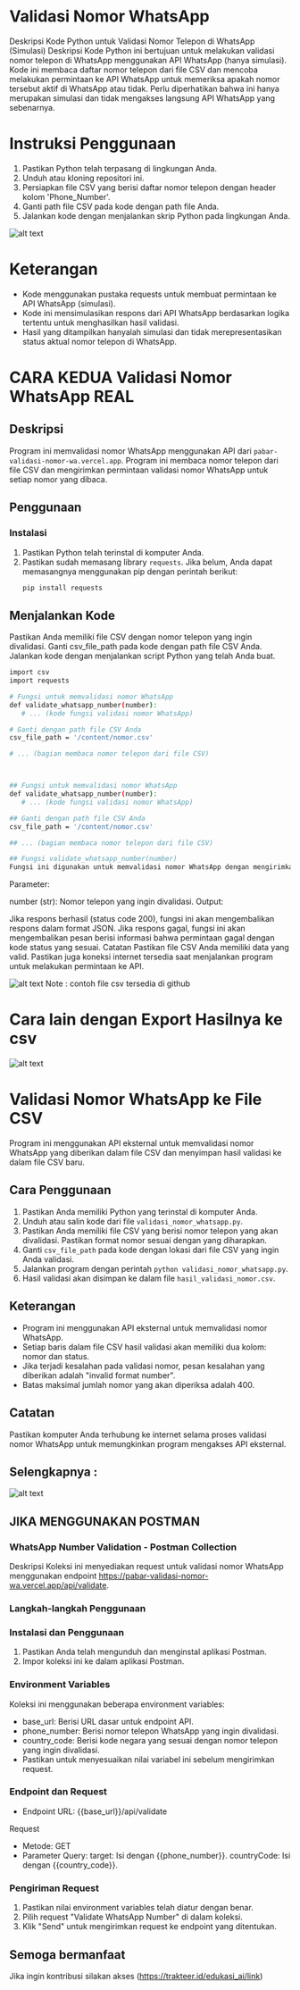 # Validasi Nomor WhatsApp
Deskripsi Kode Python untuk Validasi Nomor Telepon di WhatsApp (Simulasi)
Deskripsi
Kode Python ini bertujuan untuk melakukan validasi nomor telepon di WhatsApp menggunakan API WhatsApp (hanya simulasi). Kode ini membaca daftar nomor telepon dari file CSV dan mencoba melakukan permintaan ke API WhatsApp untuk memeriksa apakah nomor tersebut aktif di WhatsApp atau tidak. Perlu diperhatikan bahwa ini hanya merupakan simulasi dan tidak mengakses langsung API WhatsApp yang sebenarnya.

# Instruksi Penggunaan
1. Pastikan Python telah terpasang di lingkungan Anda.
2. Unduh atau kloning repositori ini.
3. Persiapkan file CSV yang berisi daftar nomor telepon dengan header kolom 'Phone_Number'.
5. Ganti path file CSV pada kode dengan path file Anda.
6. Jalankan kode dengan menjalankan skrip Python pada lingkungan Anda.

![alt text](https://github.com/noerbarry/validasi_nomor_wa/blob/main/Screen%20Shot%202023-11-25%20at%2002.09.39.png?raw=true)


# Keterangan
- Kode menggunakan pustaka requests untuk membuat permintaan ke API WhatsApp (simulasi).
- Kode ini mensimulasikan respons dari API WhatsApp berdasarkan logika tertentu untuk menghasilkan hasil validasi.
- Hasil yang ditampilkan hanyalah simulasi dan tidak merepresentasikan status aktual nomor telepon di WhatsApp.



# CARA KEDUA Validasi Nomor WhatsApp REAL

## Deskripsi
Program ini memvalidasi nomor WhatsApp menggunakan API dari `pabar-validasi-nomor-wa.vercel.app`. Program ini membaca nomor telepon dari file CSV dan mengirimkan permintaan validasi nomor WhatsApp untuk setiap nomor yang dibaca.

## Penggunaan

### Instalasi
1. Pastikan Python telah terinstal di komputer Anda.
2. Pastikan sudah memasang library `requests`. Jika belum, Anda dapat memasangnya menggunakan pip dengan perintah berikut:
   ```bash
   pip install requests

## Menjalankan Kode
Pastikan Anda memiliki file CSV dengan nomor telepon yang ingin divalidasi.
Ganti csv_file_path pada kode dengan path file CSV Anda.
Jalankan kode dengan menjalankan script Python yang telah Anda buat.
 ```bash
import csv
import requests

# Fungsi untuk memvalidasi nomor WhatsApp
def validate_whatsapp_number(number):
    # ... (kode fungsi validasi nomor WhatsApp)

# Ganti dengan path file CSV Anda
csv_file_path = '/content/nomor.csv'

# ... (bagian membaca nomor telepon dari file CSV)

 

## Fungsi untuk memvalidasi nomor WhatsApp
def validate_whatsapp_number(number):
    # ... (kode fungsi validasi nomor WhatsApp)

## Ganti dengan path file CSV Anda
csv_file_path = '/content/nomor.csv'

## ... (bagian membaca nomor telepon dari file CSV)

## Fungsi validate_whatsapp_number(number)
Fungsi ini digunakan untuk memvalidasi nomor WhatsApp dengan mengirimkan permintaan ke API yang disediakan.
```
Parameter:

number (str): Nomor telepon yang ingin divalidasi.
Output:

Jika respons berhasil (status code 200), fungsi ini akan mengembalikan respons dalam format JSON.
Jika respons gagal, fungsi ini akan mengembalikan pesan berisi informasi bahwa permintaan gagal dengan kode status yang sesuai.
Catatan
Pastikan file CSV Anda memiliki data yang valid. Pastikan juga koneksi internet tersedia saat menjalankan program untuk melakukan permintaan ke API.

![alt text](https://github.com/noerbarry/validasi_nomor_wa/blob/main/Screen%20Shot%202023-11-26%20at%2010.04.21.png?raw=true)
Note : contoh file csv tersedia di github


# Cara lain dengan Export Hasilnya ke csv
![alt text](https://github.com/noerbarry/validasi_nomor_wa/blob/main/Screen%20Shot%202023-12-01%20at%2016.49.44.png?raw=true)

# Validasi Nomor WhatsApp ke File CSV

Program ini menggunakan API eksternal untuk memvalidasi nomor WhatsApp yang diberikan dalam file CSV dan menyimpan hasil validasi ke dalam file CSV baru.

## Cara Penggunaan

1. Pastikan Anda memiliki Python yang terinstal di komputer Anda.
2. Unduh atau salin kode dari file `validasi_nomor_whatsapp.py`.
3. Pastikan Anda memiliki file CSV yang berisi nomor telepon yang akan divalidasi. Pastikan format nomor sesuai dengan yang diharapkan.
4. Ganti `csv_file_path` pada kode dengan lokasi dari file CSV yang ingin Anda validasi.
5. Jalankan program dengan perintah `python validasi_nomor_whatsapp.py`.
6. Hasil validasi akan disimpan ke dalam file `hasil_validasi_nomor.csv`.

## Keterangan

- Program ini menggunakan API eksternal untuk memvalidasi nomor WhatsApp.
- Setiap baris dalam file CSV hasil validasi akan memiliki dua kolom: nomor dan status.
- Jika terjadi kesalahan pada validasi nomor, pesan kesalahan yang diberikan adalah "invalid format number".
- Batas maksimal jumlah nomor yang akan diperiksa adalah 400.

## Catatan

Pastikan komputer Anda terhubung ke internet selama proses validasi nomor WhatsApp untuk memungkinkan program mengakses API eksternal.




## Selengkapnya :  
![alt text](https://github.com/noerbarry/validasi_nomor_wa/blob/main/validasi_nomor_wa.ipynb?raw=true)

## JIKA MENGGUNAKAN POSTMAN
### WhatsApp Number Validation - Postman Collection
Deskripsi
Koleksi ini menyediakan request untuk validasi nomor WhatsApp menggunakan endpoint
https://pabar-validasi-nomor-wa.vercel.app/api/validate.


### Langkah-langkah Penggunaan
### Instalasi dan Penggunaan
1. Pastikan Anda telah mengunduh dan menginstal aplikasi Postman.
2. Impor koleksi ini ke dalam aplikasi Postman.

### Environment Variables
Koleksi ini menggunakan beberapa environment variables:

- base_url: Berisi URL dasar untuk endpoint API.
- phone_number: Berisi nomor telepon WhatsApp yang ingin divalidasi.
- country_code: Berisi kode negara yang sesuai dengan nomor telepon yang ingin divalidasi.
- Pastikan untuk menyesuaikan nilai variabel ini sebelum mengirimkan request.

### Endpoint dan Request
- Endpoint URL: {{base_url}}/api/validate

Request
- Metode: GET
- Parameter Query:
  target: Isi dengan {{phone_number}}.
  countryCode: Isi dengan {{country_code}}.

### Pengiriman Request
1. Pastikan nilai environment variables telah diatur dengan benar.
2. Pilih request "Validate WhatsApp Number" di dalam koleksi.
3. Klik "Send" untuk mengirimkan request ke endpoint yang ditentukan.

## Semoga bermanfaat 
Jika ingin kontribusi silakan akses (https://trakteer.id/edukasi_ai/link)


